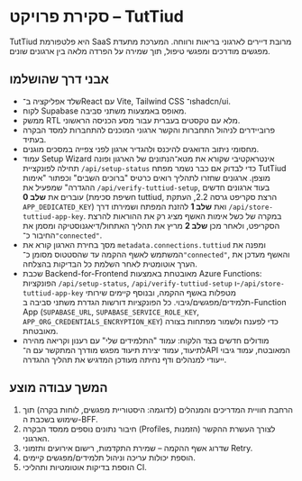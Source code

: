 # סקירת פרויקט – TutTiud

TutTiud היא פלטפורמת SaaS מרובת דיירים לארגוני בריאות ורווחה. המערכת מתעדת מפגשים מודרכים ומפגשי טיפול, תוך שמירה על הפרדה מלאה בין ארגונים שונים.

## אבני דרך שהושלמו

- שלד אפליקציה ב־React עם Vite, Tailwind CSS ו־shadcn/ui.
- לקוח Supabase מאופס באמצעות משתני סביבה.
- ממשק RTL מלא עם טקסטים בעברית עבור מסע הכניסה הראשוני.
- פרוביידרים לניהול התחברות והקשר ארגוני המוכנים להתחברות למסד הבקרה בעתיד.
- מחסומי ניתוב הדואגים להיכנס ולהגדיר ארגון לפני צפייה במסכים מוגנים.
- עמוד Setup Wizard אינטראקטיבי שקורא את מטא־הנתונים של הארגון ופונה תחילה לפונקציית `/api/setup-status` כדי לבדוק אם כבר נשמר מפתח TutTiud מוצפן. ארגונים שחזרו לתהליך רואים כרטיס "ברוכים השבים" וכפתור "אימות ההגדרה" שמפעיל את `/api/verify-tuttiud-setup`, בעוד ארגונים חדשים עוברים את **שלב 0** (חשיפת סכימת tuttiud, הרצת סקריפט גרסה 2.2, העתקת `APP_DEDICATED_KEY`) ואת **שלב 1** להזנת המפתח ושמירתו דרך `/api/store-tuttiud-app-key`. במקרה של כשל אימות האשף מציג רק את ההוראות להרצת הסקריפט, ולאחר מכן **שלב 2** מריץ את תהליך האתחול/דיאגנוסטיקה ומסמן את החיבור כ־`"connected"`.
- מסך בחירת הארגון קורא את `metadata.connections.tuttiud` ומפנה את המשתמש לאשף ההקמה עד שהסטטוס מסומן כ־`"connected"`, והאשף מעדכן את הערך אוטומטית לאחר השלמת כל הבדיקות בהצלחה.
- שכבת Backend-for-Frontend מאובטחת באמצעות Azure Functions: הפונקציות `/api/setup-status`, `/api/verify-tuttiud-setup` ו-`/api/store-tuttiud-app-key` מטפלות באשף ההקמה, ובנוסף קיימים שירותי תלמידים/מפגשים/גיבוי. כל הפונקציות דורשות הגדרת משתני סביבה ב-Function App (`SUPABASE_URL`, `SUPABASE_SERVICE_ROLE_KEY`, `APP_ORG_CREDENTIALS_ENCRYPTION_KEY`) כדי לפענח ולשמור מפתחות בצורה מאובטחת.
- מודולים חדשים בצד הלקוח: עמוד "התלמידים שלי" עם רענון וקריאה מהירה לתיעוד, עמוד יצירת תיעוד מפגש מודרך המתקשר עם ה־API המאובטח, עמוד גיבוי ייעודי למנהלים ודף נחיתה מעודכן המדגיש את תהליך ההגדרה.

## המשך עבודה מוצע

1. הרחבת חוויית המדריכים והמנהלים (לדוגמה: היסטוריית מפגשים, לוחות בקרה) תוך שימוש בשכבת ה-BFF.
2. חיבור נתונים נוספים ממסד הבקרה (Profiles, הזמנות) לצורך העשרת ההקשר הארגוני.
3. שדרוג אשף ההקמה – שמירת התקדמות, רישום אירועים ותזמוני Retry.
4. הוספת יכולות עריכה וניהול תלמידים/מפגשים קיימים.
5. הוספת בדיקות אוטומטיות ותהליכי CI.
